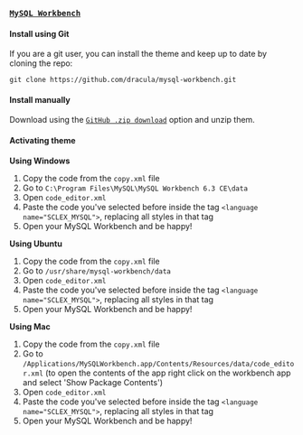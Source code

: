 ### [`MySQL Workbench`](https://www.mysql.com/products/workbench/)

#### Install using Git

If you are a git user, you can install the theme and keep up to date by cloning
the repo:

    git clone https://github.com/dracula/mysql-workbench.git

#### Install manually

Download using the
[`GitHub .zip download`](https://github.com/dracula/mysql-workbench/archive/master.zip)
option and unzip them.

#### Activating theme

**Using Windows**

1. Copy the code from the `copy.xml` file
2. Go to `C:\Program Files\MySQL\MySQL Workbench 6.3 CE\data`
3. Open `code_editor.xml`
4. Paste the code you've selected before inside the tag
   `<language name="SCLEX_MYSQL">`, replacing all styles in that tag
5. Open your MySQL Workbench and be happy!

**Using Ubuntu**

1. Copy the code from the `copy.xml` file
2. Go to `/usr/share/mysql-workbench/data`
3. Open `code_editor.xml`
4. Paste the code you've selected before inside the tag
   `<language name="SCLEX_MYSQL">`, replacing all styles in that tag
5. Open your MySQL Workbench and be happy!

**Using Mac**

1. Copy the code from the `copy.xml` file
2. Go to
   `/Applications/MySQLWorkbench.app/Contents/Resources/data/code_editor.xml`
   (to open the contents of the app right click on the workbench app and select
   'Show Package Contents')
3. Open `code_editor.xml`
4. Paste the code you've selected before inside the tag
   `<language name="SCLEX_MYSQL">`, replacing all styles in that tag
5. Open your MySQL Workbench and be happy!
